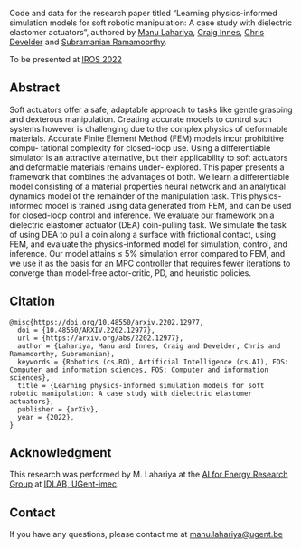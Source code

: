 Code and data for the research paper titled “Learning physics-informed simulation models for soft robotic manipulation: A case study with dielectric elastomer actuators”, authored by 
[Manu Lahariya](https://mlahariya.github.io/), [Craig Innes](http://www.craiginnes.com/), [Chris Develder](http://users.atlantis.ugent.be/cdvelder/) and [Subramanian Ramamoorthy](https://www.edinburgh-robotics.org/academics/subramanian-ramamoorthy).

To be presented at [IROS 2022](https://iros2022.org/)

## Abstract
Soft actuators offer a safe, adaptable approach to tasks like gentle grasping and dexterous manipulation. Creating accurate models to control such systems however is challenging due to the complex physics of deformable materials. Accurate Finite Element Method (FEM) models incur prohibitive compu- tational complexity for closed-loop use. Using a differentiable simulator is an attractive alternative, but their applicability to soft actuators and deformable materials remains under- explored. This paper presents a framework that combines the advantages of both. We learn a differentiable model consisting of a material properties neural network and an analytical dynamics model of the remainder of the manipulation task. This physics-informed model is trained using data generated from FEM, and can be used for closed-loop control and inference. We evaluate our framework on a dielectric elastomer actuator (DEA) coin-pulling task. We simulate the task of using DEA to pull a coin along a surface with frictional contact, using FEM, and evaluate the physics-informed model for simulation, control, and inference. Our model attains ≤ 5% simulation error compared to FEM, and we use it as the basis for an MPC controller that requires fewer iterations to converge than model-free actor-critic, PD, and heuristic policies.

## Citation
    @misc{https://doi.org/10.48550/arxiv.2202.12977,
      doi = {10.48550/ARXIV.2202.12977},
      url = {https://arxiv.org/abs/2202.12977},
      author = {Lahariya, Manu and Innes, Craig and Develder, Chris and Ramamoorthy, Subramanian},
      keywords = {Robotics (cs.RO), Artificial Intelligence (cs.AI), FOS: Computer and information sciences, FOS: Computer and information sciences},
      title = {Learning physics-informed simulation models for soft robotic manipulation: A case study with dielectric elastomer actuators},
      publisher = {arXiv},
      year = {2022},
    }

## Acknowledgment
This research was performed by M. Lahariya at the [AI for Energy Research Group](https://ugentai4e.github.io/) at [IDLAB, UGent-imec](https://www.ugent.be/ea/idlab/en). 

## Contact
If you have any questions, please contact me at manu.lahariya@ugent.be